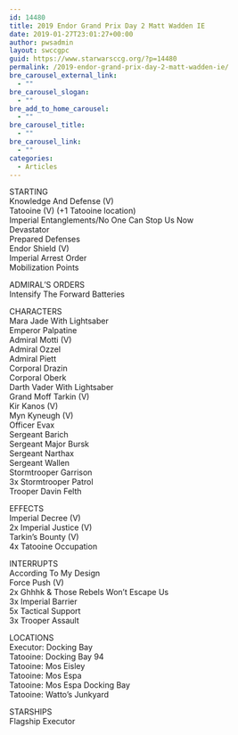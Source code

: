 ```yaml
---
id: 14480
title: 2019 Endor Grand Prix Day 2 Matt Wadden IE
date: 2019-01-27T23:01:27+00:00
author: pwsadmin
layout: swccgpc
guid: https://www.starwarsccg.org/?p=14480
permalink: /2019-endor-grand-prix-day-2-matt-wadden-ie/
bre_carousel_external_link:
  - ""
bre_carousel_slogan:
  - ""
bre_add_to_home_carousel:
  - ""
bre_carousel_title:
  - ""
bre_carousel_link:
  - ""
categories:
  - Articles
---
```

STARTING  
Knowledge And Defense (V)  
Tatooine (V) (+1 Tatooine location)  
Imperial Entanglements/No One Can Stop Us Now  
Devastator  
Prepared Defenses  
Endor Shield (V)  
Imperial Arrest Order  
Mobilization Points

ADMIRAL’S ORDERS  
Intensify The Forward Batteries

CHARACTERS  
Mara Jade With Lightsaber  
Emperor Palpatine  
Admiral Motti (V)  
Admiral Ozzel  
Admiral Piett  
Corporal Drazin  
Corporal Oberk  
Darth Vader With Lightsaber  
Grand Moff Tarkin (V)  
Kir Kanos (V)  
Myn Kyneugh (V)  
Officer Evax  
Sergeant Barich  
Sergeant Major Bursk  
Sergeant Narthax  
Sergeant Wallen  
Stormtrooper Garrison  
3x Stormtrooper Patrol  
Trooper Davin Felth

EFFECTS  
Imperial Decree (V)  
2x Imperial Justice (V)  
Tarkin&#8217;s Bounty (V)  
4x Tatooine Occupation

INTERRUPTS  
According To My Design  
Force Push (V)  
2x Ghhhk & Those Rebels Won&#8217;t Escape Us  
3x Imperial Barrier  
5x Tactical Support  
3x Trooper Assault

LOCATIONS  
Executor: Docking Bay  
Tatooine: Docking Bay 94  
Tatooine: Mos Eisley  
Tatooine: Mos Espa  
Tatooine: Mos Espa Docking Bay  
Tatooine: Watto&#8217;s Junkyard

STARSHIPS  
Flagship Executor